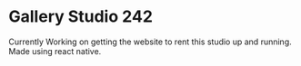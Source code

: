 # Gallery Studio 242

Currently Working on getting the website to rent this studio up and running.
Made using react native.

